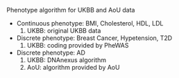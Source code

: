 Phenotype algorithm for UKBB and AoU data
- Continuous phenotype: BMI, Cholesterol, HDL, LDL
    1. UKBB: original UKBB data
- Discrete phenotype: Breast Cancer, Hypetension, T2D
    1. UKBB: coding provided by PheWAS
- Discrete phenotype: AD
    1. UKBB: DNAnexus algorithm
    2. AoU: algorithm provided by AoU
